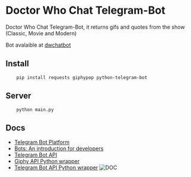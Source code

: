 # Doctor Who Chat Telegram-Bot
Doctor Who Chat Telegram-Bot, it returns gifs and quotes from the show (Classic, Movie and Modern)

Bot avalaible at [dwchatbot](telegram.me/DWChatBot)


## Install

		pip install requests giphypop python-telegram-bot

## Server

		python main.py

## Docs

+ [Telegram Bot Platform](https://telegram.org/blog/bot-revolution)
+ [Bots: An introduction for developers](https://core.telegram.org/bots)
+ [Telegram Bot API](https://core.telegram.org/bots/api)
+ [Giphy API Python wrapper](https://github.com/shaunduncan/giphypop)
+ [Telegram Bot API Python wrapper](https://github.com/leandrotoledo/python-telegram-bot)
![DOC](http://media.giphy.com/media/RT8MIRhDiUhPy/giphy.gif)
